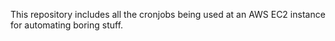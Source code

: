 This repository includes all the cronjobs being used at an AWS EC2 instance for automating boring stuff.
